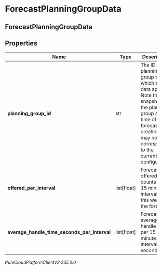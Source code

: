# ForecastPlanningGroupData

## ForecastPlanningGroupData

## Properties

|Name | Type | Description | Notes|
|------------ | ------------- | ------------- | -------------|
| **planning_group_id** | str | The ID of the planning group to which this data applies. Note this is a snapshot of the planning group at the time of forecast creation and may not correspond to the current configuration | |
| **offered_per_interval** | list[float] | Forecast offered counts per 15 minute interval for this week of the forecast | |
| **average_handle_time_seconds_per_interval** | list[float] | Forecast average handle time per 15 minute interval in seconds | |



_PureCloudPlatformClientV2 235.0.0_
